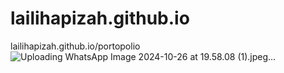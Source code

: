 # lailihapizah.github.io
lailihapizah.github.io/portopolio
![Uploading WhatsApp Image 2024-10-26 at 19.58.08 (1).jpeg…]()
